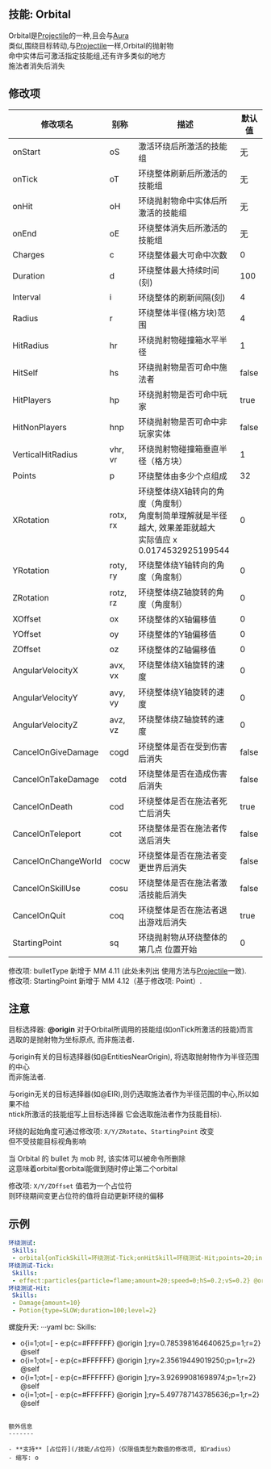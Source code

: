 技能: Orbital
--------------------------

Orbital是[Projectile](技能/列表/projectile)的一种,且会与[Aura](/技能/列表/aura)  
类似,围绕目标转动,与[Projectile](技能/列表/projectile)一样,Orbital的抛射物  
命中实体后可激活指定技能组,还有许多类似的地方  
施法者消失后消失

修改项
----------

| 修改项名 | 别称    | 描述                                                                                                    | 默认值 |
|-----------|------------|----------------------------------------------------------------------------------------------------------------|---------------|
| onStart             | oS       | 激活环绕后所激活的技能组 | 无          |
| onTick              | oT       | 环绕整体刷新后所激活的技能组 | 无          |
| onHit               | oH       | 环绕抛射物命中实体后所激活的技能组 | 无          |
| onEnd               | oE       | 环绕整体消失后所激活的技能组 | 无          |
| Charges             | c        | 环绕整体最大可命中次数 | 0 |
| Duration            | d        | 环绕整体最大持续时间(刻) | 100 |
| Interval            | i        | 环绕整体的刷新间隔(刻) | 4 |
| Radius              | r        | 环绕整体半径(格方块)范围 | 4 |
| HitRadius           | hr       | 环绕抛射物碰撞箱水平半径 | 1             |
| HitSelf | hs | 环绕抛射物是否可命中施法者 | false |
| HitPlayers | hp | 环绕抛射物是否可命中玩家 | true |
| HitNonPlayers | hnp | 环绕抛射物是否可命中非玩家实体 | false |
| VerticalHitRadius   | vhr, vr  | 环绕抛射物碰撞箱垂直半径（格方块） | 1             |
| Points              | p        | 环绕整体由多少个点组成 | 32            |
| XRotation           | rotx, rx | 环绕整体绕X轴转向的角度（角度制）<br>角度制简单理解就是半径越大, 效果差距就越大<br>实际值应 x  0.0174532925199544 | 0             |
| YRotation           | roty, ry | 环绕整体绕Y轴转向的角度（角度制）                                                                                                                                             | 0             |
| ZRotation           | rotz, rz | 环绕整体绕Z轴旋转的角度（角度制）                                                                                                                                             | 0             |
| XOffset             | ox       | 环绕整体的X轴偏移值                                                                                                                               | 0             |
| YOffset             | oy       | 环绕整体的Y轴偏移值                                                                                                                               | 0             |
| ZOffset             | oz       | 环绕整体的Z轴偏移值                                                                                                                               | 0             |
| AngularVelocityX    | avx, vx  | 环绕整体绕X轴旋转的速度                                                                                                                       | 0             |
| AngularVelocityY    | avy, vy  | 环绕整体绕Y轴旋转的速度                                                                                                                        | 0             |
| AngularVelocityZ    | avz, vz  | 环绕整体绕Z轴旋转的速度                                                                                                                        | 0             |
| CancelOnGiveDamage  | cogd     | 环绕整体是否在受到伤害后消失 | false         |
| CancelOnTakeDamage  | cotd     | 环绕整体是否在造成伤害后消失 | false         |
| CancelOnDeath       | cod      | 环绕整体是否在施法者死亡后消失 | true          |
| CancelOnTeleport    | cot      | 环绕整体是否在施法者传送后消失 | false         |
| CancelOnChangeWorld | cocw     | 环绕整体是否在施法者变更世界后消失 | false         |
| CancelOnSkillUse    | cosu     | 环绕整体是否在施法者激活技能后消失 | false         |
| CancelOnQuit        | coq      | 环绕整体是否在施法者退出游戏后消失 | true          |
| StartingPoint | sq | 环绕抛射物从环绕整体的 第几点 位置开始 | 0 |

修改项: bulletType 新增于 MM 4.11 (此处未列出 使用方法与[Projectile](技能/列表/Projectile)一致).  
修改项: StartingPoint 新增于 MM 4.12（基于修改项: Point）.

注意
-------------

目标选择器: **@origin** 对于Orbital所调用的技能组(如onTick所激活的技能)而言  
选取的是抛射物为坐标原点, 而非施法者.

与origin有关的目标选择器(如@EntitiesNearOrigin), 将选取抛射物作为半径范围的中心  
而非施法者.

与origin无关的目标选择器(如@EIR),则仍选取施法者作为半径范围的中心,所以如果不给  
ntick所激活的技能组写上目标选择器 它会选取施法者作为技能目标).  

环绕的起始角度可通过修改项: `X/Y/ZRotate`、`StartingPoint` 改变   
但不受技能目标视角影响 

当 Orbital 的 bullet 为 mob 时, 该实体可以被命令所删除  
这意味着orbital套orbital能做到随时停止第二个orbital  

修改项: `X/Y/ZOffset` 值若为一个占位符  
则环绕期间变更占位符的值将自动更新环绕的偏移

示例
--------

```yaml
环绕测试:
 Skills:
 - orbital{onTickSkill=环绕测试-Tick;onHitSkill=环绕测试-Hit;points=20;interval=1;duration=200;charges=1;rx=0;ry=20;rz=20}
环绕测试-Tick:
 Skills:
 - effect:particles{particle=flame;amount=20;speed=0;hS=0.2;vS=0.2} @origin
环绕测试-Hit:
 Skills:
 - Damage{amount=10}
 - Potion{type=SLOW;duration=100;level=2}
```
螺旋升天:
···yaml
bc:
 Skills:
 - o{i=1;ot=[  - e:p{c=#FFFFFF} @origin ];ry=0.785398164640625;p=1;r=2} @self
 - o{i=1;ot=[  - e:p{c=#FFFFFF} @origin ];ry=2.35619449019250;p=1;r=2} @self
 - o{i=1;ot=[  - e:p{c=#FFFFFF} @origin ];ry=3.92699081698974;p=1;r=2} @self
 - o{i=1;ot=[  - e:p{c=#FFFFFF} @origin ];ry=5.497787143785636;p=1;r=2} @self
```

额外信息
-------

- **支持** [占位符](/技能/占位符)（仅限值类型为数值的修改项, 如radius）
- 缩写: o